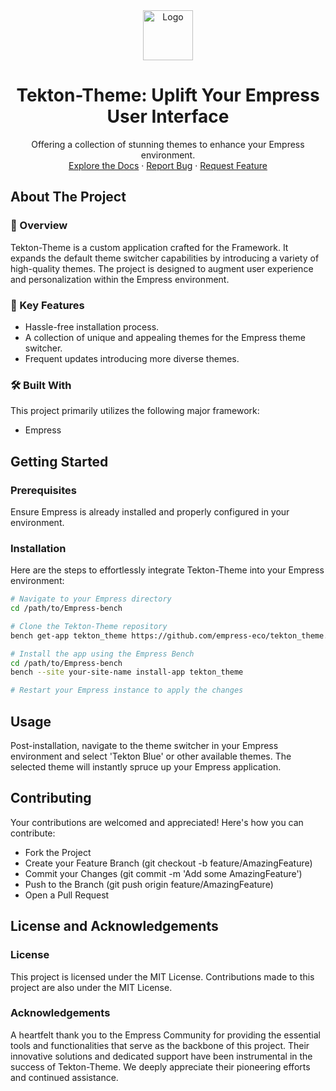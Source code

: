 <div align="center">
<img src="https://grow.empress.eco/uploads/default/original/2X/1/1f1e1044d3864269d2a613577edb9763890422ab.png" alt="Logo" width="80" height="80">
<h1 align="center">Tekton-Theme: Uplift Your Empress User Interface</h1>
<p align="center">
Offering a collection of stunning themes to enhance your Empress environment.
<br />
<a href="https://grow.empress.eco/">Explore the Docs</a>
·
<a href="https://github.com/empress-eco/tekton_theme/issues">Report Bug</a>
·
<a href="https://github.com/empress-eco/tekton_theme/issues">Request Feature</a>
</p>
</div>

## About The Project

### 📖 Overview
Tekton-Theme is a custom application crafted for the Framework. It expands the default theme switcher capabilities by introducing a variety of high-quality themes. The project is designed to augment user experience and personalization within the Empress environment.

### 🌟 Key Features
- Hassle-free installation process.
- A collection of unique and appealing themes for the Empress theme switcher.
- Frequent updates introducing more diverse themes.

### 🛠 Built With
This project primarily utilizes the following major framework:

- Empress

## Getting Started

### Prerequisites
Ensure Empress is already installed and properly configured in your environment.

### Installation
Here are the steps to effortlessly integrate Tekton-Theme into your Empress environment:

```sh
# Navigate to your Empress directory
cd /path/to/Empress-bench

# Clone the Tekton-Theme repository
bench get-app tekton_theme https://github.com/empress-eco/tekton_theme.git

# Install the app using the Empress Bench
cd /path/to/Empress-bench
bench --site your-site-name install-app tekton_theme

# Restart your Empress instance to apply the changes
```

## Usage
Post-installation, navigate to the theme switcher in your Empress environment and select 'Tekton Blue' or other available themes. The selected theme will instantly spruce up your Empress application.

## Contributing
Your contributions are welcomed and appreciated! Here's how you can contribute:

- Fork the Project
- Create your Feature Branch (git checkout -b feature/AmazingFeature)
- Commit your Changes (git commit -m 'Add some AmazingFeature')
- Push to the Branch (git push origin feature/AmazingFeature)
- Open a Pull Request

## License and Acknowledgements

### License
This project is licensed under the MIT License. Contributions made to this project are also under the MIT License.

### Acknowledgements
A heartfelt thank you to the Empress Community for providing the essential tools and functionalities that serve as the backbone of this project. Their innovative solutions and dedicated support have been instrumental in the success of Tekton-Theme. We deeply appreciate their pioneering efforts and continued assistance.
